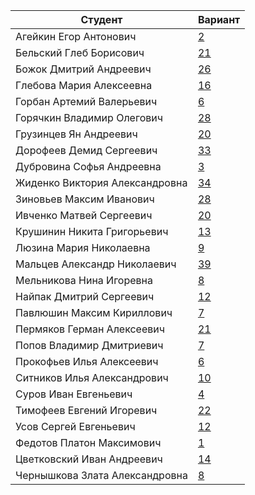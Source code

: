 | **Студент** | **Вариант**|
|-------------|------------|
| Агейкин Егор Антонович | [2](./tasks/2) |
| Бельский Глеб Борисович | [21](./tasks/21) |
| Божок Дмитрий Андреевич | [26](./tasks/26) |
| Глебова Мария Алексеевна | [16](./tasks/16) |
| Горбан Артемий Валерьевич | [6](./tasks/6) |
| Горячкин Владимир Олегович | [28](./tasks/28) |
| Грузинцев Ян Андреевич | [20](./tasks/20) |
| Дорофеев Демид Сергеевич | [33](./tasks/33) |
| Дубровина Софья Андреевна | [3](./tasks/3) |
| Жиденко Виктория Александровна | [34](./tasks/34) |
| Зиновьев Максим Иванович | [28](./tasks/28) |
| Ивченко Матвей Сергеевич | [20](./tasks/20) |
| Крушинин Никита Григорьевич | [13](./tasks/13) |
| Люзина Мария Николаевна | [9](./tasks/9) |
| Мальцев Александр Николаевич | [39](./tasks/39) |
| Мельникова Нина Игоревна | [8](./tasks/8) |
| Найпак Дмитрий Сергеевич | [12](./tasks/12) |
| Павлюшин Максим Кириллович | [7](./tasks/7) |
| Пермяков Герман Алексеевич | [21](./tasks/21) |
| Попов Владимир Дмитриевич | [7](./tasks/7) |
| Прокофьев Илья Алексеевич | [6](./tasks/6) |
| Ситников Илья Александрович | [10](./tasks/10) |
| Суров Иван Евгеньевич | [4](./tasks/4) |
| Тимофеев Евгений Игоревич | [22](./tasks/22) |
| Усов Сергей Евгеньевич | [12](./tasks/12) |
| Федотов Платон Максимович | [1](./tasks/1) |
| Цветковский Иван Андреевич | [14](./tasks/14) |
| Чернышкова Злата Александровна | [8](./tasks/8) |
